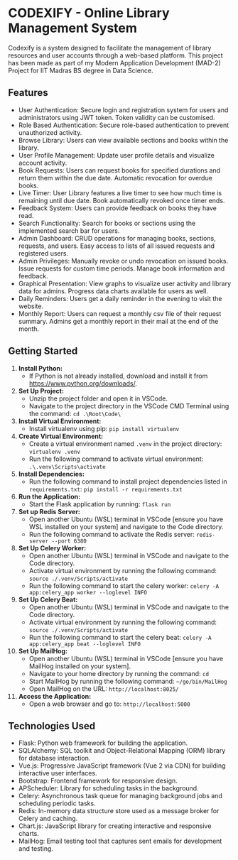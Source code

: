 # CODEXIFY - Online Library Management System

Codexify is a system designed to facilitate the management of library resources and user accounts through a web-based platform. This project has been made as part of my Modern Application Development (MAD-2) Project for IIT Madras BS degree in Data Science.


## Features

- User Authentication: Secure login and registration system for users and administrators using JWT token. Token validity can be customised.
- Role Based Authentication: Secure role-based authentication to prevent unauthorized activity.
- Browse Library: Users can view available sections and books within the library.
- User Profile Management: Update user profile details and visualize account activity.
- Book Requests: Users can request books for specified durations and return them within the due date. Automatic revocation for overdue books.
- Live Timer: User Library features a live timer to see how much time is remaining until due date. Book automatically revoked once timer ends.
- Feedback System: Users can provide feedback on books they have read.
- Search Functionality: Search for books or sections using the implemented search bar for users.
- Admin Dashboard: CRUD operations for managing books, sections, requests, and users. Easy access to lists of all issued requests and registered users.
- Admin Privileges: Manually revoke or undo revocation on issued books. Issue requests for custom time periods. Manage book information and feedback. 
- Graphical Presentation: View graphs to visualize user activity and library data for admins. Progress data charts available for users as well.
- Daily Reminders: Users get a daily reminder in the evening to visit the website.
- Monthly Report: Users can request a monthly csv file of their request summary. Admins get a monthly report in their mail at the end of the month.


## Getting Started

1. **Install Python:** 
    - If Python is not already installed, download and install it from https://www.python.org/downloads/.
2. **Set Up Project:**
    - Unzip the project folder and open it in VSCode.
    - Navigate to the project directory in the VSCode CMD Terminal using the command: `cd .\Root\Code\`
3. **Install Virtual Environment:**
    - Install virtualenv using pip: `pip install virtualenv`
4. **Create Virtual Environment:**
    - Create a virtual environment named `.venv` in the project directory: `virtualenv .venv`
    - Run the following command to activate virtual environment: `.\.venv\Scripts\activate`
5. **Install Dependencies:**
    - Run the following command to install project dependencies listed in `requirements.txt`: `pip install -r requirements.txt`
6. **Run the Application:**
    - Start the Flask application by running: `flask run`
7. **Set up Redis Server:**
    - Open another Ubuntu (WSL) terminal in VSCode [ensure you have WSL installed on your system] and navigate to the Code directory.
    - Run the following command to activate the Redis server: `redis-server --port 6380` 
8. **Set Up Celery Worker:**
    - Open another Ubuntu (WSL) terminal in VSCode and navigate to the Code directory.
    - Activate virtual environment by running the following command: `source ./.venv/Scripts/activate`
    - Run the following command to start the celery worker: `celery -A app:celery_app worker --loglevel INFO`
9. **Set Up Celery Beat:**
    - Open another Ubuntu (WSL) terminal in VSCode and navigate to the Code directory.
    - Activate virtual environment by running the following command: `source ./.venv/Scripts/activate`
    - Run the following command to start the celery beat: `celery -A app:celery_app beat --loglevel INFO`
10. **Set Up MailHog:**
    - Open another Ubuntu (WSL) terminal in VSCode [ensure you have MailHog installed on your system].
    - Navigate to your home directory by running the command: `cd`
    - Start MailHog by running the following command: `~/go/bin/MailHog`
    - Open MailHog on the URL: `http://localhost:8025/`
11. **Access the Application:**
    - Open a web browser and go to: `http://localhost:5000`


## Technologies Used

- Flask: Python web framework for building the application.
- SQLAlchemy: SQL toolkit and Object-Relational Mapping (ORM) library for database interaction.
- Vue.js: Progressive JavaScript framework (Vue 2 via CDN) for building interactive user interfaces.
- Bootstrap: Frontend framework for responsive design.
- APScheduler: Library for scheduling tasks in the background.
- Celery: Asynchronous task queue for managing background jobs and scheduling periodic tasks.
- Redis: In-memory data structure store used as a message broker for Celery and caching.
- Chart.js: JavaScript library for creating interactive and responsive charts.
- MailHog: Email testing tool that captures sent emails for development and testing.
